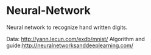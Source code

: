 # Neural-Network
Neural network to recognize hand written digits.

Data: http://yann.lecun.com/exdb/mnist/
Algorithm and guide:http://neuralnetworksanddeeplearning.com/

